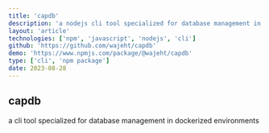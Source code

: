 ```yaml
---
title: 'capdb'
description: 'a nodejs cli tool specialized for database management in dockerized environments'
layout: 'article'
technologies: ['npm', 'javascript', 'nodejs', 'cli']
github: 'https://github.com/wajeht/capdb'
demo: 'https://www.npmjs.com/package/@wajeht/capdb'
type: ['cli', 'npm package']
date: 2023-08-28
---
```


## capdb

a cli tool specialized for database management in dockerized environments
